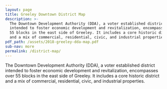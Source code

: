```yaml
---
layout: page
title: Greeley Downtown District Map
description: >-
  The Downtown Development Authority (DDA), a voter established district
  intended to foster economic development and revitalization, encompasses over
  55 blocks in the east side of Greeley. It includes a core historic district
  and a mix of commercial, residential, civic, and industrial properties.
pdf_path: /assets/2018-greeley-dda-map.pdf
sub-nav: more
permalink: /district-map/
---
```


The Downtown Development Authority (DDA), a voter established district intended to foster economic development and revitalization, encompasses over 55 blocks in the east side of Greeley. It includes a core historic district and a mix of commercial, residential, civic, and industrial properties.